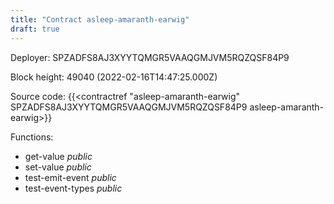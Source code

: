 ```yaml
---
title: "Contract asleep-amaranth-earwig"
draft: true
---
```

Deployer: SPZADFS8AJ3XYYTQMGR5VAAQGMJVM5RQZQSF84P9


 



Block height: 49040 (2022-02-16T14:47:25.000Z)

Source code: {{<contractref "asleep-amaranth-earwig" SPZADFS8AJ3XYYTQMGR5VAAQGMJVM5RQZQSF84P9 asleep-amaranth-earwig>}}

Functions:

* get-value _public_
* set-value _public_
* test-emit-event _public_
* test-event-types _public_
